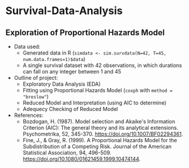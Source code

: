 # Survival-Data-Analysis 

## Exploration of Proportional Hazards Model
- Data used: 
  - Generated data in R (`simdata <- sim.survdata(N=42, T=45, num.data.frames=1)$data`)
  - A single survival dataset with 42 observations, in which durations can fall on any integer between 1 and 45
- Outline of project: 
  - Exploratory Data Analysis (EDA)  
  - Fitting using Proportional Hazards Model (`coxph` with `method = "breslow"`) 
  - Reduced Model and Interpretation (using AIC to determine)
  - Adequecy Checking of Reduced Model 
- References:
  - Bozdogan, H. (1987). Model selection and Akaike's Information Criterion (AIC): The general theory and its analytical extensions. Psychometrika, 52, 345-370. https://doi.org/10.1007/BF02294361.
  - Fine, J., & Gray, R. (1999). A Proportional Hazards Model for the Subdistribution of a Competing Risk. Journal of the American Statistical Association, 94, 496-509. https://doi.org/10.1080/01621459.1999.10474144. 
